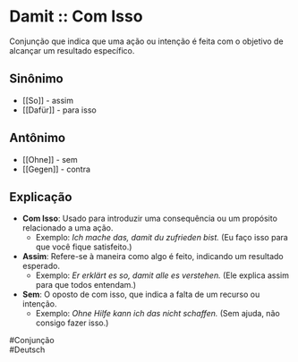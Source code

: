 # Damit :: Com Isso
<!--SR:!2024-11-05,1,230-->
Conjunção que indica que uma ação ou intenção é feita com o objetivo de alcançar um resultado específico.

## Sinônimo
- [[So]] - assim  
- [[Dafür]] - para isso  

## Antônimo
- [[Ohne]] - sem  
- [[Gegen]] - contra  

## Explicação
- **Com Isso**: Usado para introduzir uma consequência ou um propósito relacionado a uma ação.
  - Exemplo: *Ich mache das, damit du zufrieden bist.* (Eu faço isso para que você fique satisfeito.)
- **Assim**: Refere-se à maneira como algo é feito, indicando um resultado esperado.
  - Exemplo: *Er erklärt es so, damit alle es verstehen.* (Ele explica assim para que todos entendam.)
- **Sem**: O oposto de com isso, que indica a falta de um recurso ou intenção.
  - Exemplo: *Ohne Hilfe kann ich das nicht schaffen.* (Sem ajuda, não consigo fazer isso.)

#Conjunção  
#Deutsch